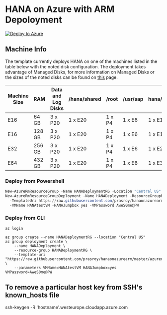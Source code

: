 # HANA on Azure with ARM Depoloyment

[![Deploy to Azure](http://azuredeploy.net/deploybutton.png)](https://portal.azure.com/#create/Microsoft.Template/uri/https%3A%2F%2Fraw.githubusercontent.com%2Fprasroy%2Fhanaonazurearm%2Fmaster%2Fazuredeploy.json)

## Machine Info
The template currently deploys HANA on one of the machines listed in the table below with the noted disk configuration.  The deployment takes advantage of Managed Disks, for more information on Managed Disks or the sizes of the noted disks can be found on [this](https://docs.microsoft.com/en-us/azure/storage/storage-managed-disks-overview#pricing-and-billing) page.

Machine Size | RAM | Data and Log Disks | /hana/shared | /root | /usr/sap | hana/backup
------------ | --- | ------------------ | ------------ | ----- | -------- | -----------
E16 | 64 GB | 3 x P20 | 1 x E20 | 1 x P4 | 1 x E6 | 1 x E10
E16 | 128 GB | 3 x P20 | 1 x E20 | 1 x P4 | 1 x E6 | 1 x E15
E32 | 256 GB | 3 x P20 | 1 x E20 | 1 x P4 | 1 x E6 | 1 x E20
E64 | 432 GB | 3 x P20 | 1 x E20 | 1 x P4 | 1 x E6 | 1 x E30

### Deploy from Powershell

```powershell
New-AzureRmResourceGroup -Name HANADeploymentRG -Location "Central US"
New-AzureRmResourceGroupDeployment -Name HANADeployment -ResourceGroupName HANADeploymentRG `
  -TemplateUri https://raw.githubusercontent.com/prasroy/hanaonazurearm/master/azuredeploy.json `
  -VMName HANAtestVM -HANAJumpbox yes -VMPassword AweS0me@PW
```

### Deploy from CLI
```
az login

az group create --name HANADeploymentRG --location "Central US"
az group deployment create \
    --name HANADeployment \
    --resource-group HANADeploymentRG \
    --template-uri "https://raw.githubusercontent.com/prasroy/hanaonazurearm/master/azuredeploy.json" \
    --parameters VMName=HANAtestVM HANAJumpbox=yes VMPassword=AweS0me@PW
```

## To remove a particular host key from SSH's known_hosts file
ssh-keygen -R 'hostname'.westeurope.cloudapp.azure.com

